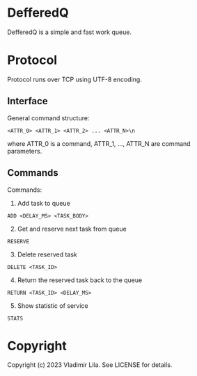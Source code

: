 DefferedQ
===========
DefferedQ is a simple and fast work queue.

Protocol
========
Protocol runs over TCP using UTF-8 encoding.

Interface
---------
General command structure:

```
<ATTR_0> <ATTR_1> <ATTR_2> ... <ATTR_N>\n
```

where ATTR_0 is a command, ATTR_1, ..., ATTR_N are command parameters.

Commands
---------

Commands:

1. Add task to queue

```
ADD <DELAY_MS> <TASK_BODY>
```

2. Get and reserve next task from queue

```
RESERVE
``` 

3. Delete reserved task

```
DELETE <TASK_ID>
``` 

4. Return the reserved task back to the queue

```
RETURN <TASK_ID> <DELAY_MS>
``` 

5. Show statistic of service

```
STATS
``` 

Copyright
=========
Copyright (c) 2023 Vladimir Lila. See LICENSE for details.
